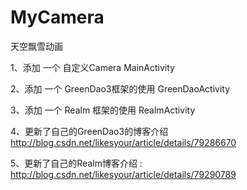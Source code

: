 # MyCamera
天空飘雪动画


1、添加 一个 自定义Camera MainActivity

2、添加 一个 GreenDao3框架的使用   GreenDaoActivity

3、添加 一个 Realm 框架的使用    RealmActivity

4、更新了自己的GreenDao3的博客介绍  http://blog.csdn.net/likesyour/article/details/79286670

5、更新了自己的Realm博客介绍  : http://blog.csdn.net/likesyour/article/details/79290789
